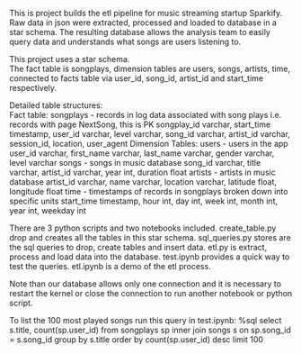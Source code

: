This is project builds the etl pipeline for music streaming startup Sparkify. Raw data in json were extracted, processed and loaded to database in a star schema. The resulting database allows the analysis team to easily query data and understands what songs are users listening to.  

This project uses a star schema.  
The fact table is songplays, dimension tables are users, songs, artists, time, connected to facts table via user_id, song_id, artist_id and start_time respectively.

Detailed table structures:  
Fact table:
    songplays - records in log data associated with song plays i.e. records with page NextSong, this is PK
    songplay_id varchar, start_time timestamp, user_id varchar, level varchar, song_id varchar, artist_id varchar, session_id, location, user_agent
Dimension Tables:
    users - users in the app
    user_id varchar, first_name varchar, last_name varchar, gender varchar, level varchar
    songs - songs in music database
    song_id varchar, title varchar, artist_id varchar, year int, duration float
    artists - artists in music database
    artist_id varchar, name varchar, location varchar, latitude float, longitude float
    time - timestamps of records in songplays broken down into specific units
    start_time timestamp, hour int, day int, week int, month int, year int, weekday int

There are 3 python scripts and two notebooks included. 
    create_table.py drop and creates all the tables in this star schema.
    sql_queries.py stores are the sql queries to drop, create tables and insert data.
    etl.py is extract, process and load data into the database.
    test.ipynb provides a quick way to test the queries.
    etl.ipynb is a demo of the etl process.

Note than our database allows only one connection and it is necessary to restart the kernel or close the connection to run another notebook or python script.

To list the 100 most played songs run this query in test.ipynb:
%sql select  s.title, count(sp.user_id) from songplays sp inner join songs s on sp.song_id = s.song_id group by s.title order by count(sp.user_id) desc limit 100